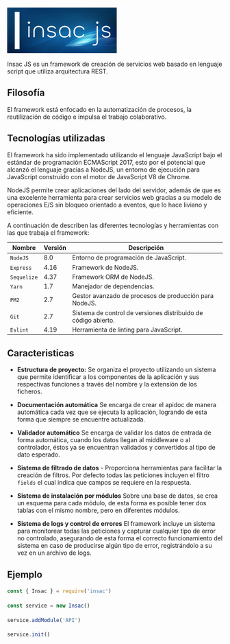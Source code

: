 ![Logo Insac JS](assets/insac-logo-256.png)

Insac JS es un framework de creación de servicios web basado en lenguaje script que utiliza arquitectura REST.

## Filosofía

El framework está enfocado en la automatización de procesos, la reutilización de código e impulsa el trabajo colaborativo.

## Tecnologías utilizadas

El framework ha sido implementado utilizando el lenguaje JavaScript bajo el estándar de programación ECMAScript 2017, esto por el potencial que alcanzó el lenguaje gracias a NodeJS, un entorno de ejecución para JavaScript construido con el motor de JavaScript V8 de Chrome.

NodeJS permite crear aplicaciones del lado del servidor, además de que es una excelente herramienta para crear servicios web gracias a su modelo de operaciones E/S sin bloqueo orientado a eventos, que lo hace liviano y eficiente.

A continuación de describen las diferentes tecnologías y herramientas con las que trabaja el framework:

| Nombre      | Versión | Descripción                                                    |
|-------------|---------|----------------------------------------------------------------|
| `NodeJS`    | 8.0     | Entorno de programación de JavaScript.                         |
| `Express`   | 4.16    | Framework de NodeJS.                                           |
| `Sequelize` | 4.37    | Framework ORM de NodeJS.                                       |
| `Yarn`      | 1.7     | Manejador de dependencias.                                     |
| `PM2`       | 2.7     | Gestor avanzado de procesos de producción para NodeJS.         |
| `Git`       | 2.7     | Sistema de control de versiones distribuido de código abierto. |
| `Eslint`    | 4.19    | Herramienta de linting para JavaScript.                        |

## Caracteristicas

- **Estructura de proyecto:** Se organiza el proyecto utilizando un sistema que permite identificar a los componentes de la aplicación y sus respectivas funciones a través del nombre y la extensión de los ficheros.

- **Documentación automática** Se encarga de crear el apidoc de manera automática cada vez que se ejecuta la aplicación, logrando de esta forma que siempre se encuentre actualizada.

- **Validador automático** Se encarga de validar los datos de entrada de forma automática, cuando los datos llegan al middleware o al controlador, éstos ya se encuentran validados y convertidos al tipo de dato esperado.

- **Sistema de filtrado de datos** - Proporciona herramientas para facilitar la creación de filtros. Por defecto todas las peticiones incluyen el filtro `fields` el cual indica que campos se requiere en la respuesta.

- **Sistema de instalación por módulos** Sobre una base de datos, se crea un esquema para cada módulo, de esta forma es posible tener dos tablas con el mismo nombre, pero en diferentes módulos.

- **Sistema de logs y control de errores** El framework incluye un sistema para monitorear todas las peticiones y capturar cualquier tipo de error no controlado, asegurando de esta forma el correcto funcionamiento del sistema en caso de producirse algún tipo de error, registrándolo a su vez en un archivo de logs.

## Ejemplo

``` js
const { Insac } = require('insac')

const service = new Insac()

service.addModule('API')

service.init()
```
